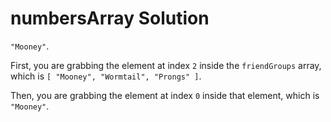 # numbersArray Solution

`"Mooney"`.

First, you are grabbing the element at index `2` inside the `friendGroups` array, which is `[ "Mooney", "Wormtail", "Prongs" ]`.

Then, you are grabbing the element at index `0` inside that element, which is `"Mooney"`.